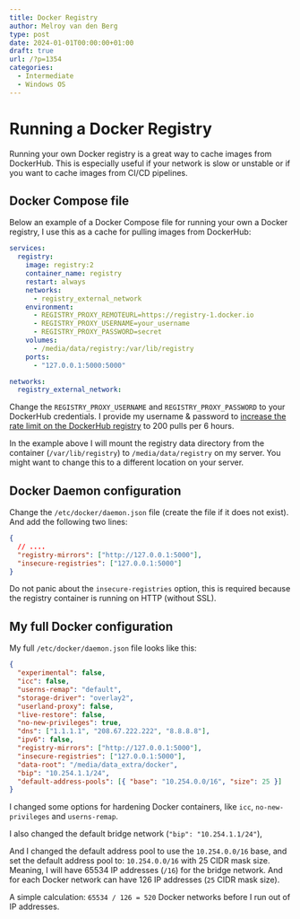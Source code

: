 ```yaml
---
title: Docker Registry
author: Melroy van den Berg
type: post
date: 2024-01-01T00:00:00+01:00
draft: true
url: /?p=1354
categories:
  - Intermediate
  - Windows OS
---
```


# Running a Docker Registry

Running your own Docker registry is a great way to cache images from DockerHub. This is especially useful if your network is slow or unstable or if you want to cache images from CI/CD pipelines.

## Docker Compose file

Below an example of a Docker Compose file for running your own a Docker registry, I use this as a cache for pulling images from DockerHub:

```yaml
services:
  registry:
    image: registry:2
    container_name: registry
    restart: always
    networks:
      - registry_external_network
    environment:
      - REGISTRY_PROXY_REMOTEURL=https://registry-1.docker.io
      - REGISTRY_PROXY_USERNAME=your_username
      - REGISTRY_PROXY_PASSWORD=secret
    volumes:
      - /media/data/registry:/var/lib/registry
    ports:
      - "127.0.0.1:5000:5000"

networks:
  registry_external_network:
```

Change the `REGISTRY_PROXY_USERNAME` and `REGISTRY_PROXY_PASSWORD` to your DockerHub credentials.
I provide my username & password to [increase the rate limit on the DockerHub registry](https://docs.docker.com/docker-hub/download-rate-limit/) to 200 pulls per 6 hours.

In the example above I will mount the registry data directory from the container (`/var/lib/registry`) to `/media/data/registry` on my server.
You might want to change this to a different location on your server.

## Docker Daemon configuration

Change the `/etc/docker/daemon.json` file (create the file if it does not exist). And add the following two lines:

```json
{
  // ....
  "registry-mirrors": ["http://127.0.0.1:5000"],
  "insecure-registries": ["127.0.0.1:5000"]
}
```

Do not panic about the `insecure-registries` option, this is required because the registry container is running on HTTP (without SSL).

## My full Docker configuration

My full `/etc/docker/daemon.json` file looks like this:

```json
{
  "experimental": false,
  "icc": false,
  "userns-remap": "default",
  "storage-driver": "overlay2",
  "userland-proxy": false,
  "live-restore": false,
  "no-new-privileges": true,
  "dns": ["1.1.1.1", "208.67.222.222", "8.8.8.8"],
  "ipv6": false,
  "registry-mirrors": ["http://127.0.0.1:5000"],
  "insecure-registries": ["127.0.0.1:5000"],
  "data-root": "/media/data_extra/docker",
  "bip": "10.254.1.1/24",
  "default-address-pools": [{ "base": "10.254.0.0/16", "size": 25 }]
}
```

I changed some options for hardening Docker containers, like `icc`, `no-new-privileges` and `userns-remap`.

I also changed the default bridge network (`"bip": "10.254.1.1/24"`),

And I changed the default address pool to use the `10.254.0.0/16` base, and set the default address pool to: `10.254.0.0/16` with 25 CIDR mask size.
Meaning, I will have 65534 IP addresses (`/16`) for the bridge network. And for each Docker network can have 126 IP addresses (`25` CIDR mask size).

A simple calculation: `65534 / 126 = 520` Docker networks before I run out of IP addresses.
